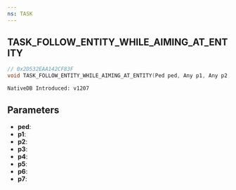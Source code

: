 ```yaml
---
ns: TASK
---
```

## TASK_FOLLOW_ENTITY_WHILE_AIMING_AT_ENTITY

```c
// 0x2D532EAA142CF83F
void TASK_FOLLOW_ENTITY_WHILE_AIMING_AT_ENTITY(Ped ped, Any p1, Any p2, Any p3, Any p4, Any p5, Any p6, Any p7);
```

```
NativeDB Introduced: v1207
```

## Parameters
* **ped**:
* **p1**:
* **p2**:
* **p3**:
* **p4**:
* **p5**:
* **p6**:
* **p7**:
